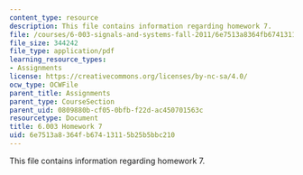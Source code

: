 ```yaml
---
content_type: resource
description: This file contains information regarding homework 7.
file: /courses/6-003-signals-and-systems-fall-2011/6e7513a8364fb67413115b25b5bbc210_MIT6_003F11_hw07.pdf
file_size: 344242
file_type: application/pdf
learning_resource_types:
- Assignments
license: https://creativecommons.org/licenses/by-nc-sa/4.0/
ocw_type: OCWFile
parent_title: Assignments
parent_type: CourseSection
parent_uid: 0809880b-cf05-0bfb-f22d-ac450701563c
resourcetype: Document
title: 6.003 Homework 7
uid: 6e7513a8-364f-b674-1311-5b25b5bbc210
---
```

This file contains information regarding homework 7.